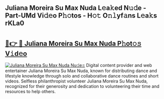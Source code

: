 ## Juliana Moreira Su Max Nuda L𝚎a𝚔ed N𝚞𝚍e - Part-UMd Vi𝚍𝚎o P𝚑𝚘tos - H𝚘𝚝 O𝚗𝚕yf𝚊ns L𝚎a𝚔s rKLa0

# <h2><a href="http://kf2w4c.oniu.top/?m=Juliana+Moreira+Su+Max+Nuda">🔗👉 🔴 Juliana Moreira Su Max Nuda P𝚑ot𝚘𝚜 V𝚒d𝚎o</a></h2>

[![Juliana Moreira Su Max Nuda Nu𝚍e𝚜](https://i.imgur.com/0qMVB7G.gif)](http://kf2w4c.oniu.top/?m=Juliana+Moreira+Su+Max+Nuda)
Digital content provider and web entertainer Juliana Moreira Su Max Nuda, known for distributing dance and lifestyle knowledge through solo and collaborative dance routines and short videos. Selfless philanthropist volunteer Juliana Moreira Su Max Nuda, recognized for their generosity and dedication to volunteering their time and resources to help others.  
